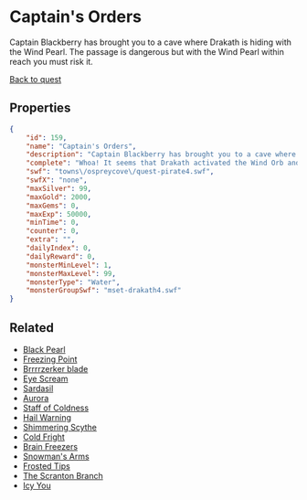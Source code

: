 # Captain's Orders

Captain Blackberry has brought you to a cave where Drakath is hiding with the Wind Pearl. The passage is dangerous but with the Wind Pearl within reach you must risk it.

[Back to quest](../quests.md)

## Properties

```json
{
    "id": 159,
    "name": "Captain's Orders",
    "description": "Captain Blackberry has brought you to a cave where Drakath is hiding with the Wind Pearl. The passage is dangerous but with the Wind Pearl within reach you must risk it.",
    "complete": "Whoa! It seems that Drakath activated the Wind Orb and used its power against you but it looks like he does not have control of that power yet. You HAVE to get to him before he figures out how to use that power!",
    "swf": "towns\/ospreycove\/quest-pirate4.swf",
    "swfX": "none",
    "maxSilver": 99,
    "maxGold": 2000,
    "maxGems": 0,
    "maxExp": 50000,
    "minTime": 0,
    "counter": 0,
    "extra": "",
    "dailyIndex": 0,
    "dailyReward": 0,
    "monsterMinLevel": 1,
    "monsterMaxLevel": 99,
    "monsterType": "Water",
    "monsterGroupSwf": "mset-drakath4.swf"
}
```

## Related

- [Black Pearl](../items/1003-black-pearl.md)
- [Freezing Point](../items/1101-freezing-point.md)
- [Brrrrzerker blade](../items/1102-brrrrzerker-blade.md)
- [Eye Scream](../items/1103-eye-scream.md)
- [Sardasil](../items/1104-sardasil.md)
- [Aurora](../items/1105-aurora.md)
- [Staff of Coldness](../items/1106-staff-of-coldness.md)
- [Hail Warning](../items/1107-hail-warning.md)
- [Shimmering Scythe](../items/1108-shimmering-scythe.md)
- [Cold Fright](../items/1109-cold-fright.md)
- [Brain Freezers](../items/1110-brain-freezers.md)
- [Snowman's Arms](../items/1111-snowman-s-arms.md)
- [Frosted Tips](../items/1112-frosted-tips.md)
- [The Scranton Branch](../items/1113-the-scranton-branch.md)
- [Icy You](../items/1114-icy-you.md)

